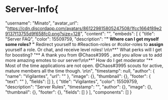 # Server-Info{
  "username": "Minato",
  "avatar_url": "https://cdn.discordapp.com/avatars/861229815805247508/1fcc1664f89e29137f13755d9f658fc0.png?size=128",
  "content": "",
  "embeds": [
    {
      "title": "Server FAQ",
      "color": 15509759,
      "description": "**\" Where can I get myself some roles? \"** Redirect yourself to #Reaction-roles or #color-roles to **assign** yourself a role. Or chat, and receive level roles!  \n\n**\" What perks will I get for boosting? \"** A thank you from @Chaos#3995 , and you allow us to add more amazing emotes to our server!\n\n**\" How do I get moderator \"** Most of the time applications are not open. @Chaos#3995 scouts for active, mature members all the time though. \n\n",
      "timestamp": null,
      "author": {
        "name": "Vigilantes",
        "url": ""
      },
      "image": {},
      "thumbnail": {},
      "footer": {
        "text": ""
      },
      "fields": []
    },
    {
      "title": "Vigilantes",
      "color": 15509759,
      "description": "Server Rules",
      "timestamp": "",
      "author": {},
      "image": {},
      "thumbnail": {},
      "footer": {},
      "fields": []
    }
  ],
  "components": []
}
